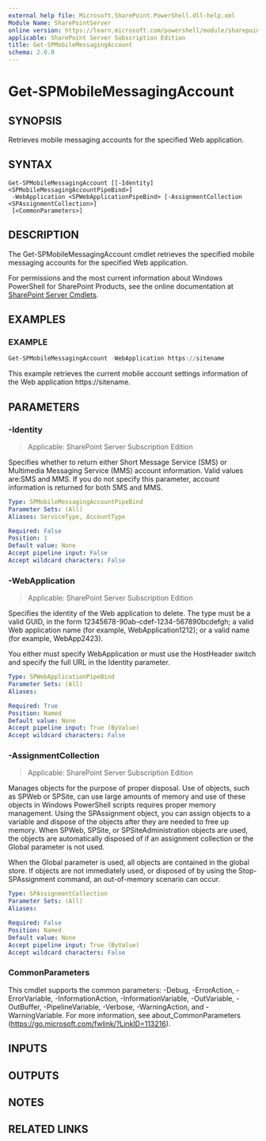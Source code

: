 ```yaml
---
external help file: Microsoft.SharePoint.PowerShell.dll-help.xml
Module Name: SharePointServer
online version: https://learn.microsoft.com/powershell/module/sharepoint-server/get-spmobilemessagingaccount
applicable: SharePoint Server Subscription Edition
title: Get-SPMobileMessagingAccount
schema: 2.0.0
---
```


# Get-SPMobileMessagingAccount

## SYNOPSIS

Retrieves mobile messaging accounts for the specified Web application.


## SYNTAX

```
Get-SPMobileMessagingAccount [[-Identity] <SPMobileMessagingAccountPipeBind>]
 -WebApplication <SPWebApplicationPipeBind> [-AssignmentCollection <SPAssignmentCollection>]
 [<CommonParameters>]
```

## DESCRIPTION
The Get-SPMobileMessagingAccount cmdlet retrieves the specified mobile messaging accounts for the specified Web application.

For permissions and the most current information about Windows PowerShell for SharePoint Products, see the online documentation at [SharePoint Server Cmdlets](https://learn.microsoft.com/powershell/sharepoint/sharepoint-server/sharepoint-server-cmdlets).

## EXAMPLES

### EXAMPLE
```powershell
Get-SPMobileMessagingAccount -WebApplication https://sitename
```

This example retrieves the current mobile account settings information of the Web application https://sitename.

## PARAMETERS

### -Identity

> Applicable: SharePoint Server Subscription Edition

Specifies whether to return either Short Message Service (SMS) or Multimedia Messaging Service (MMS) account information.
Valid values are:SMS and MMS.
If you do not specify this parameter, account information is returned for both SMS and MMS.

```yaml
Type: SPMobileMessagingAccountPipeBind
Parameter Sets: (All)
Aliases: ServiceType, AccountType

Required: False
Position: 1
Default value: None
Accept pipeline input: False
Accept wildcard characters: False
```

### -WebApplication

> Applicable: SharePoint Server Subscription Edition

Specifies the identity of the Web application to delete.
The type must be a valid GUID, in the form 12345678-90ab-cdef-1234-567890bcdefgh; a valid Web application name (for example, WebApplication1212); or a valid name (for example, WebApp2423).

You either must specify WebApplication or must use the HostHeader switch and specify the full URL in the Identity parameter.

```yaml
Type: SPWebApplicationPipeBind
Parameter Sets: (All)
Aliases:

Required: True
Position: Named
Default value: None
Accept pipeline input: True (ByValue)
Accept wildcard characters: False
```

### -AssignmentCollection

> Applicable: SharePoint Server Subscription Edition

Manages objects for the purpose of proper disposal.
Use of objects, such as SPWeb or SPSite, can use large amounts of memory and use of these objects in Windows PowerShell scripts requires proper memory management.
Using the SPAssignment object, you can assign objects to a variable and dispose of the objects after they are needed to free up memory.
When SPWeb, SPSite, or SPSiteAdministration objects are used, the objects are automatically disposed of if an assignment collection or the Global parameter is not used.

When the Global parameter is used, all objects are contained in the global store.
If objects are not immediately used, or disposed of by using the Stop-SPAssignment command, an out-of-memory scenario can occur.

```yaml
Type: SPAssignmentCollection
Parameter Sets: (All)
Aliases:

Required: False
Position: Named
Default value: None
Accept pipeline input: True (ByValue)
Accept wildcard characters: False
```

### CommonParameters
This cmdlet supports the common parameters: -Debug, -ErrorAction, -ErrorVariable, -InformationAction, -InformationVariable, -OutVariable, -OutBuffer, -PipelineVariable, -Verbose, -WarningAction, and -WarningVariable. For more information, see about_CommonParameters (https://go.microsoft.com/fwlink/?LinkID=113216).

## INPUTS

## OUTPUTS

## NOTES

## RELATED LINKS
